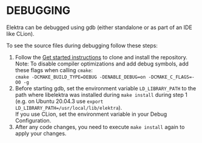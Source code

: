 # DEBUGGING

Elektra can be debugged using gdb (either standalone or as part of an IDE like CLion).

To see the source files during debugging follow these steps:

1. Follow the [Get started instructions](/doc/GETSTARTED.md) to clone and install the repository.  
   Note: To disable compiler optimizations and add debug symbols, add these flags when calling `cmake`:  
   `cmake -DCMAKE_BUILD_TYPE=DEBUG -DENABLE_DEBUG=on -DCMAKE_C_FLAGS=-O0 -g`
2. Before starting gdb, set the environment variable `LD_LIBRARY_PATH` to the path where libelektra was installed during `make install` during step 1 (e.g. on Ubuntu 20.04.3 use `export LD_LIBRARY_PATH=/usr/local/lib/elektra`).  
   If you use CLion, set the environment variable in your Debug Configuration.
3. After any code changes, you need to execute `make install` again to apply your changes.
